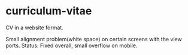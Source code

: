 # curriculum-vitae
CV in a website format. 

Small alignment problem(white space) on certain screens with the view ports. Status: Fixed overall, small overflow on mobile.
